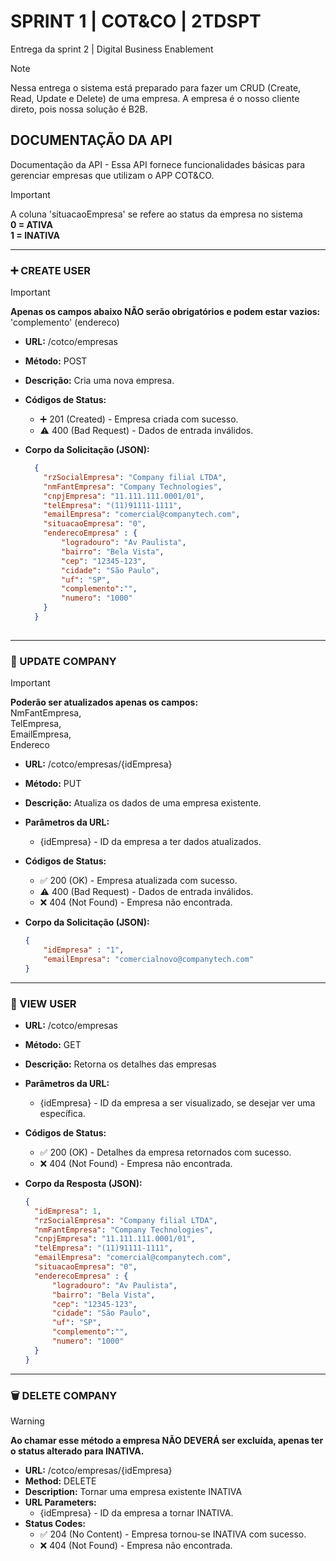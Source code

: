 # SPRINT 1 | COT&CO | 2TDSPT
Entrega da sprint 2 | Digital Business Enablement
> [!NOTE]
> Nessa entrega o sistema está preparado para fazer um CRUD (Create, Read, Update e Delete) de uma empresa. A empresa é o nosso cliente direto, pois nossa solução é B2B.


## DOCUMENTAÇÃO DA API

Documentação da API -
Essa API fornece funcionalidades básicas para gerenciar empresas que utilizam o APP COT&CO.

> [!IMPORTANT]
> A coluna 'situacaoEmpresa' se refere ao status da empresa no sistema <br/>
> **0 = ATIVA** <BR/>
> **1 = INATIVA**

---

### :heavy_plus_sign: CREATE USER
>[!IMPORTANT]
> **Apenas os campos abaixo NÃO serão obrigatórios e podem estar vazios:** <BR/>
> 'complemento' (endereco) <BR/>

- **URL:** /cotco/empresas
- **Método:** POST
- **Descrição:** Cria uma nova empresa.
- **Códigos de Status:**
  - :heavy_plus_sign: 201 (Created) - Empresa criada com sucesso.
  -  :warning: 400 (Bad Request) - Dados de entrada inválidos.
- **Corpo da Solicitação (JSON):**

  
  ```json
    {
      "rzSocialEmpresa": "Company filial LTDA",
      "nmFantEmpresa": "Company Technologies",
      "cnpjEmpresa": "11.111.111.0001/01",
      "telEmpresa": "(11)91111-1111",
      "emailEmpresa": "comercial@companytech.com",
      "situacaoEmpresa": "0",
      "enderecoEmpresa" : {
          "logradouro": "Av Paulista",
          "bairro": "Bela Vista",
          "cep": "12345-123",
          "cidade": "São Paulo",
          "uf": "SP",
          "complemento":"",
          "numero": "1000"
      }
    }
 
---

### :repeat: UPDATE COMPANY
> [!IMPORTANT]
> **Poderão ser atualizados apenas os campos:** <BR/>
> NmFantEmpresa, <BR/>
> TelEmpresa,<BR/>
> EmailEmpresa, <BR/>
> Endereco

- **URL:** /cotco/empresas/{idEmpresa}
- **Método:** PUT
- **Descrição:** Atualiza os dados de uma empresa existente.
- **Parâmetros da URL:**
  - {idEmpresa} - ID da empresa a ter dados atualizados.
- **Códigos de Status:**
  - :white_check_mark: 200 (OK) - Empresa atualizada com sucesso.
  - :warning: 400 (Bad Request) - Dados de entrada inválidos.
  - :x: 404 (Not Found) - Empresa não encontrada.
- **Corpo da Solicitação (JSON):**

  
  ```json
  {
      "idEmpresa" : "1",
      "emailEmpresa": "comercialnovo@companytech.com"
  }

---

### :page_with_curl: VIEW USER

- **URL:** /cotco/empresas
- **Método:** GET
- **Descrição:** Retorna os detalhes das empresas
- **Parâmetros da URL:**
  - {idEmpresa} - ID da empresa a ser visualizado, se desejar ver uma específica.
- **Códigos de Status:**
  - :white_check_mark: 200 (OK) - Detalhes da empresa retornados com sucesso.
  - :x: 404 (Not Found) - Empresa não encontrada.
- **Corpo da Resposta (JSON):**

  
  ```json
  {
    "idEmpresa": 1,
    "rzSocialEmpresa": "Company filial LTDA",
    "nmFantEmpresa": "Company Technologies",
    "cnpjEmpresa": "11.111.111.0001/01",
    "telEmpresa": "(11)91111-1111",
    "emailEmpresa": "comercial@companytech.com",
    "situacaoEmpresa": "0",
    "enderecoEmpresa" : {
        "logradouro": "Av Paulista",
        "bairro": "Bela Vista",
        "cep": "12345-123",
        "cidade": "São Paulo",
        "uf": "SP",
        "complemento":"",
        "numero": "1000"
    }
  }
  
---

### :wastebasket: DELETE COMPANY

> [!WARNING]
> **Ao chamar esse método a empresa NÃO DEVERÁ ser excluída, apenas ter o status alterado para INATIVA.**

- **URL:** /cotco/empresas/{idEmpresa}
- **Method:** DELETE
- **Description:** Tornar uma empresa existente INATIVA
- **URL Parameters:**
  - {idEmpresa} - ID da empresa a tornar INATIVA.
- **Status Codes:**
  - :white_check_mark: 204 (No Content) - Empresa tornou-se INATIVA com sucesso.
  - :x: 404 (Not Found) - Empresa não encontrada.
